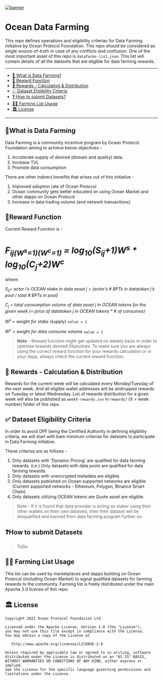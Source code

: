 [![banner](https://raw.githubusercontent.com/oceanprotocol/art/master/github/repo-banner%402x.png)](https://oceanprotocol.com)

# Ocean Data Farming

This repo defines operations and eligibility criterias for Data Farming initiative by Ocean Protocol Foundation. This repo should be considered as single source-of-truth in case of any conflicts and confusion. One of the most important asset of this repo is `datafarms-list.json`. This list will contain details of all the datasets that are eligible for data farming rewards.

---

- [🌾 What is Data Farming?](#what-is-data-farming)
- [🤑 Reward Function](#reward-function)
- [🚜 Rewards - Calculation & Distribution](#-rewards---calculation--distribution)
- [✅ Dataset Eligibility Criteria](#-dataset-eligibility-criteria)
- [❓ How to submit Datasets?](#how-to-submit-datasets)
- [🧑‍🌾 Farming List Usage](#-farming-list-usage)
- [🏛 License](#-license)

---

## 🌾What is Data Farming

Data Farming is a community incentive program by Ocean Protocol Foundation aiming to achieve below objectives -

1. Accelerate supply of desired (domain and quality) data.
2. Increase TVL
3. Promote data consumption

There are other indirect benefits that arises out of this initiative -

1. Improved adoption rate of Ocean Protocol
2. Ocean community gets better educated on using Ocean Market and other dapps on Ocean Protocol
3. Increase in data trading volume (and network transactions)

## 🤑Reward Function

Current Reward Function is -

# *F<sub>ij(W<sup>s</sup>=1)(W<sup>c</sup>=1)</sub> = log<sub>10</sub>(S<sub>ij</sub>+1)W<sup>s</sup> * log<sub>10</sub>(C<sub>j</sub>+2)W<sup>c</sup>*    



where:  
   
*S<sub>ij</sub>= actor i’s OCEAN stake in data asset j = (actor’s # BPTs in datatoken j’s pool / total # BPTs in pool)*
   
*C<sub>j</sub> = total consumption volume of data asset j in OCEAN tokens for the given week (= price of datatoken j in OCEAN tokens *  # of consumes)*
   
*W<sup>s</sup> = weight for stake (supply)* `value = 1`
   
*W<sup>c</sup> = weight for data consume volume* `value = 1`
   


> **Note** - Reward function might get updated on weekly basis in order to optimise towards desired Objectives. To make sure you are always using the correct reward function for your rewards calculation or in your dapp, always check the current reward function.

## 🚜 Rewards - Calculation & Distribution

Rewards for the current week will be calculated every Monday/Tuesday of the next week. And all eligible wallet addresses will be airdropped rewards on Tuesday or latest Wednesday. List of rewards distribution for a given week will also be published as `weekX-rewards.csv` in `rewards/` (X = week number) folder of this repo.

## ✅ Dataset Eligibility Criteria

In order to avoid OPF being the Certified Authority in defining eligibility criteria, we will start with bare minimum criterias for datasets to participate in Data Farming initiative.

These criterias are as follows -

1. Only datasets with 'Dynamic Pricing' are qualified for data farming rewards. (i.e.) Only datasets with data pools are qualified for data farming rewards.
2. Only datasets with unencrypted metadata are eligible.
3. Only datasets published on Ocean supported networks are eligible (Current supported networks - Ethereum, Polygon, Binance Smart Chain).
4. Only datasets utilizing OCEAN tokens are Quote asset are eligible.

> Note - If it is found that data provider is acting as staker using their other wallets on their own datasets, then their dataset will be disqualified and banned from data farming program further on.

## ❓How to submit Datasets

> ToDo

## 🧑‍🌾 Farming List Usage

This list can be used by marketplaces and dapps building on Ocean Protocol (including Ocean Market) to signal qualified datasets for farming rewards to the community. Farming list is freely distributed under the main Apache 2.0 license of this repo.

## 🏛 License

```text
Copyright 2021 Ocean Protocol Foundation Ltd.

Licensed under the Apache License, Version 2.0 (the "License");
you may not use this file except in compliance with the License.
You may obtain a copy of the License at

   http://www.apache.org/licenses/LICENSE-2.0

Unless required by applicable law or agreed to in writing, software
distributed under the License is distributed on an "AS IS" BASIS,
WITHOUT WARRANTIES OR CONDITIONS OF ANY KIND, either express or implied.
See the License for the specific language governing permissions and
limitations under the License.
```

